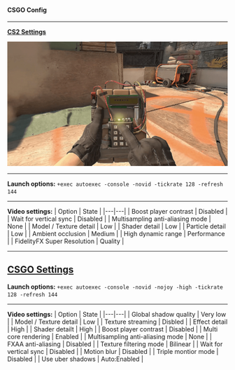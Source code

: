#### CSGO Config
---

**[CS2 Settings](https://github.com/simonbusborg/sb-csgo-cfg/tree/master/CS2)**

![thumbnail](thumbnail.png)

----

**Launch options:**
`+exec autoexec -console -novid -tickrate 128 -refresh 144`

---

**Video settings:**
| Option  | State |
|---|---|
| Boost player contrast  | Disabled  |
| Wait for vertical sync  | Disabled  |
| Multisampling anti-aliasing mode  | None  |
| Model / Texture detail  | Low  |
| Shader detail  | Low  |
| Particle detail  | Low  |
| Ambient occlusion  | Medium  |
| High dynamic range  | Performance  |
| FidelityFX Super Resolution  | Quality  |

---

****[CSGO Settings](https://github.com/simonbusborg/sb-csgo-cfg/tree/master/CSGO)****
----

**Launch options:**
`+exec autoexec -console -novid -nojoy -high -tickrate 128 -refresh 144`

---

**Video settings:**
| Option  | State |
|---|---|
| Global shadow quality  | Very low  |
| Model / Texture detail  | Low  |
| Texture streaming  | Disbled  |
| Effect detail  | High  |
| Shader detailt  | High  |
| Boost player contrast  | Disabled  |
| Multi core rendering  | Enabled  |
| Multisampling anti-aliasing mode  | None  |
| FXAA anti-aliasing  | Disabled  |
| Texture filtering mode  | Bilinear  |
| Wait for vertical sync  | Disabled  |
| Motion blur  | Disabled  |
| Triple montior mode  | Disabled  |
| Use uber shadows  | Auto:Enabled  |
